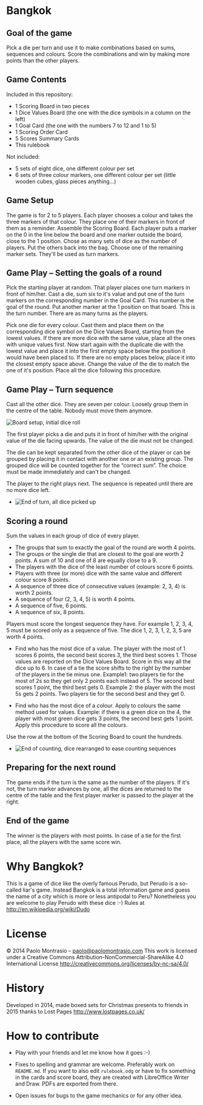 # Bangkok

## Goal of the game

Pick a die per turn and use it to make combinations based on sums, sequences and colours. Score the combinations and win by making more points than the other players.


## Game Contents

Included in this repository:

* 1 Scoring Board in two pieces
* 1 Dice Values Board (the one with the dice symbols in a column on the left)
* 1 Goal Card (the one with the numbers 7 to 12 and 1 to 5)
* 1 Scoring Order Card
* 5 Scores Summary Cards
* This rulebook

Not included:

* 5 sets of eight dice, one different colour per set
* 6 sets of three colour markers, one different colour per set (little wooden cubes, glass pieces anything...)


## Game Setup

The game is for 2 to 5 players. Each player chooses a colour and takes the three markers of that colour. They place one of their markers in front of them as a reminder.
Assemble the Scoring Board. Each player puts a marker on the 0 in the line below the board and one marker outside the board, close to the 1 position.
Chose as many sets of dice as the number of players. Put the others back into the bag.
Choose one of the remaining marker sets. They'll be used as turn markers.


## Game Play – Setting the goals of a round

Pick the starting player at random. That player places one turn markers in front of him/her.
Cast a die, sum six to it's value and put one of the turn markers on the corresponding number in the Goal Card. This number is the goal of the round. Put another marker at the 1 position on that board. This is the turn number. There are as many turns as the players.

Pick one die for every colour. Cast them and place them on the corresponding dice symbol on the Dice Values Board, starting from the lowest values. If there are more dice with the same value, place all the ones with unique values first. Now start again with the duplicate die with the lowest value and place it into the first empty space below the position it would have been placed to. If there are no empty places below, place it into the closest empty space above. Change the value of the die to match the one of it's position. Place all the dice following this procedure.


## Game Play – Turn sequence

Cast all the other dice. They are seven per colour. Loosely group them in the centre of the table. Nobody must move them anymore.

![Board setup, initial dice roll](images/01-beginning-of-turn.jpg?raw=true "Board setup, initial dice roll")

The first player picks a die and puts it in front of him/her with the original value of the die facing upwards. The value of the die must not be changed.

The die can be kept separated from the other dice of the player or can be grouped by placing it in contact with another one or an existing group. The grouped dice will be counted together for the “correct sum”. The choice must be made immediately and can't be changed.

The player to the right plays next. The sequence is repeated until there are no more dice left.

* ![End of turn, all dice picked up](images/02-end-of-turn.jpg?raw=true "End of turn, all dice picked up")

## Scoring a round

Sum the values in each group of dice of every player.

* The groups that sum to exactly the goal of the round are worth 4 points.
* The groups or the single die that are closest to the goal are worth 2 points. A sum of 10 and one of 8 are equally close to a 9.
* The players with the dice of the least number of colours score 6 points.
* Players with three (or more) dice with the same value and different colour score 8 points.
* A sequence of three dice of consecutive values (example: 2, 3, 4) is worth 2 points.
* A sequence of four (2, 3, 4, 5) is worth 4 points.
* A sequence of five, 6 points.
* A sequence of six, 8 points.

Players must score the longest sequence they have.
For example 1, 2, 3, 4, 5 must be scored only as a sequence of five. The dice 1, 2, 3, 1, 2, 3, 5 are worth 4 points.

* Find who has the most dice of a value. The player with the most of 1 scores 6 points, the second best scores 3, the third best scores 1. Those values are reported on the Dice Values Board. Score in this way all the dice up to 6. In case of a tie the score shifts to the right by the number of the players in the tie minus one. Example1: two players tie for the most of 2s so they get only 2 points each instead of 5. The second best scores 1 point, the third best gets 0. Example 2: the player with the most 5s gets 2 points. Two players tie for the second best and they get 0.

* Find who has the most dice of a colour. Apply to colours the same method used for values. Example: if there is a green dice on the 4, the player with most green dice gets 3 points, the second best gets 1 point. Apply this procedure to score all the colours.

Use the row at the bottom of the Scoring Board to count the hundreds.

* ![End of counting, dice rearranged to ease counting sequences](images/03-end-of-counting.jpg?raw=true "End of counting, dice rearranged to ease counting sequences")

## Preparing for the next round

The game ends if the turn is the same as the number of the players.
If it's not, the turn marker advances by one, all the dices are returned to the centre of the table and the first player marker is passed to the player at the right.

## End of the game

The winner is the players with most points. In case of a tie for the first place, all the players with the same score win.

# Why Bangkok?

This is a game of dice like the overly famous Perudo, but Perudo is a so-called liar's game. Instead Bangkok is a total information game and guess the name of a city which is more or less antipodal to Peru? Nonetheless you are welcome to play Perudo with these dice :-) Rules at <http://en.wikipedia.org/wiki/Dudo>

# License

© 2014 Paolo Montrasio – paolo@paolomontrasio.com
This work is licensed under a Creative Commons Attribution-NonCommercial-ShareAlike 4.0 International License
<http://creativecommons.org/licenses/by-nc-sa/4.0/>

# History

Developed in 2014, made boxed sets for Christmas presents to friends in 2015 thanks to Lost Pages <http://www.lostpages.co.uk/>

# How to contribute

* Play with your friends and let me know how it goes :-)

* Fixes to spelling and grammar are welcome. Preferably work on `README.md`. If you want to also edit `rulebook.odg` or have to fix something in the cards and score board, they are created with LibreOffice Writer and Draw. PDFs are exported from there.

* Open issues for bugs to the game mechanics or for any other idea.
